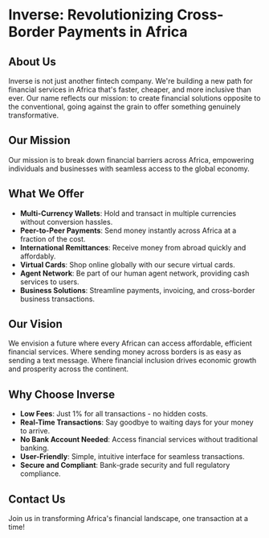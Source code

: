 # Inverse: Revolutionizing Cross-Border Payments in Africa

## About Us

Inverse is not just another fintech company. We're building a new path for financial services in Africa that's faster, cheaper, and more inclusive than ever. Our name reflects our mission: to create financial solutions opposite to the conventional, going against the grain to offer something genuinely transformative.

## Our Mission

Our mission is to break down financial barriers across Africa, empowering individuals and businesses with seamless access to the global economy.

## What We Offer

- **Multi-Currency Wallets**: Hold and transact in multiple currencies without conversion hassles.
- **Peer-to-Peer Payments**: Send money instantly across Africa at a fraction of the cost.
- **International Remittances**: Receive money from abroad quickly and affordably.
- **Virtual Cards**: Shop online globally with our secure virtual cards.
- **Agent Network**: Be part of our human agent network, providing cash services to users.
- **Business Solutions**: Streamline payments, invoicing, and cross-border business transactions.

## Our Vision

We envision a future where every African can access affordable, efficient financial services. Where sending money across borders is as easy as sending a text message. Where financial inclusion drives economic growth and prosperity across the continent.

## Why Choose Inverse

- **Low Fees**: Just 1% for all transactions - no hidden costs.
- **Real-Time Transactions**: Say goodbye to waiting days for your money to arrive.
- **No Bank Account Needed**: Access financial services without traditional banking.
- **User-Friendly**: Simple, intuitive interface for seamless transactions.
- **Secure and Compliant**: Bank-grade security and full regulatory compliance.

## Contact Us


Join us in transforming Africa's financial landscape, one transaction at a time!
